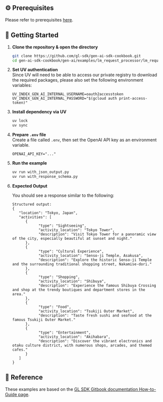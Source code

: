 ## ⚙️ Prerequisites

Please refer to prerequisites [here](../../../README.md).

## 🚀 Getting Started

1. **Clone the repository & open the directory**

   ```bash
   git clone https://github.com/gl-sdk/gen-ai-sdk-cookbook.git
   cd gen-ai-sdk-cookbook/gen-ai/examples/lm_request_processor/lm_request_processor_structured_output
   ```

2. **Set UV authentication**  
   Since UV will need to be able to access our private registry to download the required packages, please also set the following environment variables:
    ```env
    UV_INDEX_GEN_AI_INTERNAL_USERNAME=oauth2accesstoken
    UV_INDEX_GEN_AI_INTERNAL_PASSWORD="$(gcloud auth print-access-token)"
    ```

3. **Install dependency via UV**
    ```bash
    uv lock
    uv sync
    ```

4. **Prepare `.env` file**  
    Create a file called `.env`, then set the OpenAI API key as an environment variable.
    ```env
    OPENAI_API_KEY="..."      
    ```

5. **Run the example**

   ```bash
   uv run with_json_output.py
   uv run with_response_schema.py
   ```

6. **Expected Output**

   You should see a response similar to the following:

   ```log
   Structured output:
   {
      "location": "Tokyo, Japan",
      "activities": [
         {
               "type": "Sightseeing",
               "activity_location": "Tokyo Tower",
               "description": "Visit Tokyo Tower for a panoramic view of the city, especially beautiful at sunset and night."
         },
         {
               "type": "Cultural Experience",
               "activity_location": "Senso-ji Temple, Asakusa",
               "description": "Explore the historic Senso-ji Temple and the surrounding traditional shopping street, Nakamise-dori."
         },
         {
               "type": "Shopping",
               "activity_location": "Shibuya",
               "description": "Experience the famous Shibuya Crossing and shop at the trendy boutiques and department stores in the area."
         },
         {
               "type": "Food",
               "activity_location": "Tsukiji Outer Market",
               "description": "Taste fresh sushi and seafood at the famous Tsukiji Outer Market."
         },
         {
               "type": "Entertainment",
               "activity_location": "Akihabara",
               "description": "Discover the vibrant electronics and otaku culture district, with numerous shops, arcades, and themed cafes."
         }
      ]
   }
   ```

## 🚀 Reference
These examples are based on the [GL SDK Gitbook documentation How-to-Guide page](https://gdplabs.gitbook.io/sdk/how-to-guides/utilize-language-model-request-processor/produce-consistent-output-from-lm).
